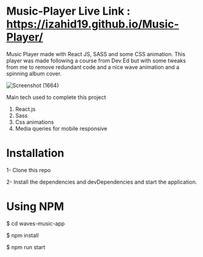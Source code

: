 # Music-Player Live Link : https://izahid19.github.io/Music-Player/


Music Player made with React JS, SASS and some CSS animation. This player was made following a course from Dev Ed but with some tweaks from me to remove redundant code and a nice wave animation and a spinning album cover.

![Screenshot (1664)](https://user-images.githubusercontent.com/116904523/221436935-8c43ad84-5187-470b-8eb3-030e489c01a4.png)


Main tech used to complete this project

1. React.js
2. Sass
3. Css animations
4. Media queries for mobile responsive


# Installation
1- Clone this repo

2- Install the dependencies and devDependencies and start the application.

# Using NPM

$ cd waves-music-app

$ npm install

$ npm run start
